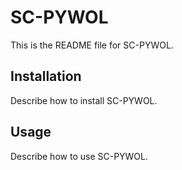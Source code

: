 # SC-PYWOL

This is the README file for SC-PYWOL.

## Installation

Describe how to install SC-PYWOL.

## Usage

Describe how to use SC-PYWOL.
